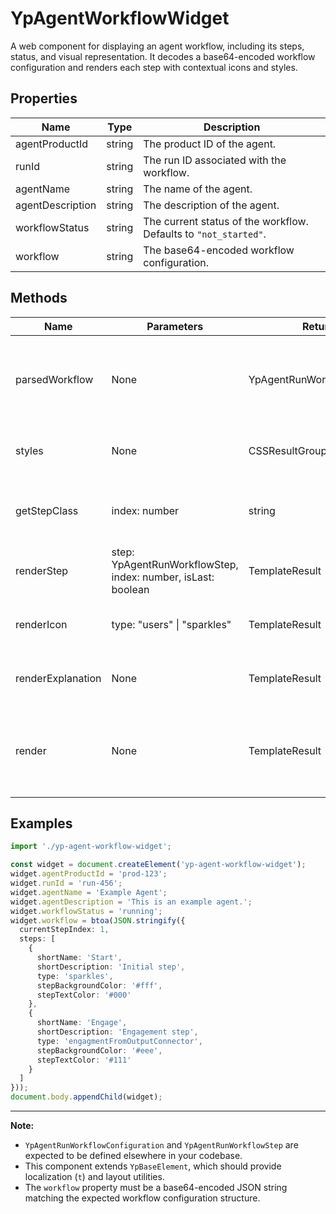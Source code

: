 # YpAgentWorkflowWidget

A web component for displaying an agent workflow, including its steps, status, and visual representation. It decodes a base64-encoded workflow configuration and renders each step with contextual icons and styles.

## Properties

| Name             | Type     | Description                                                                 |
|------------------|----------|-----------------------------------------------------------------------------|
| agentProductId   | string   | The product ID of the agent.                                                |
| runId            | string   | The run ID associated with the workflow.                                    |
| agentName        | string   | The name of the agent.                                                      |
| agentDescription | string   | The description of the agent.                                               |
| workflowStatus   | string   | The current status of the workflow. Defaults to `"not_started"`.            |
| workflow         | string   | The base64-encoded workflow configuration.                                  |

## Methods

| Name             | Parameters                                                                 | Return Type                        | Description                                                                                      |
|------------------|----------------------------------------------------------------------------|------------------------------------|--------------------------------------------------------------------------------------------------|
| parsedWorkflow   | None                                                                       | YpAgentRunWorkflowConfiguration    | Decodes and parses the `workflow` property. Returns a default object if decoding/parsing fails.  |
| styles           | None                                                                       | CSSResultGroup                     | Returns the component's styles, including inherited styles.                                      |
| getStepClass     | index: number                                                              | string                             | Returns a CSS class for a step based on its index and the workflow status.                       |
| renderStep       | step: YpAgentRunWorkflowStep, index: number, isLast: boolean               | TemplateResult                     | Renders a single workflow step with its icon, title, and description.                            |
| renderIcon       | type: "users" \| "sparkles"                                                | TemplateResult                     | Renders an SVG icon based on the type ("users" or "sparkles").                                   |
| renderExplanation| None                                                                       | TemplateResult                     | Renders the explanation row for the workflow step icons.                                         |
| render           | None                                                                       | TemplateResult                     | Main render method. Renders the workflow steps or a message if no configuration is available.     |

## Examples

```typescript
import './yp-agent-workflow-widget';

const widget = document.createElement('yp-agent-workflow-widget');
widget.agentProductId = 'prod-123';
widget.runId = 'run-456';
widget.agentName = 'Example Agent';
widget.agentDescription = 'This is an example agent.';
widget.workflowStatus = 'running';
widget.workflow = btoa(JSON.stringify({
  currentStepIndex: 1,
  steps: [
    {
      shortName: 'Start',
      shortDescription: 'Initial step',
      type: 'sparkles',
      stepBackgroundColor: '#fff',
      stepTextColor: '#000'
    },
    {
      shortName: 'Engage',
      shortDescription: 'Engagement step',
      type: 'engagmentFromOutputConnector',
      stepBackgroundColor: '#eee',
      stepTextColor: '#111'
    }
  ]
}));
document.body.appendChild(widget);
```

---

**Note:**  
- `YpAgentRunWorkflowConfiguration` and `YpAgentRunWorkflowStep` are expected to be defined elsewhere in your codebase.
- This component extends `YpBaseElement`, which should provide localization (`t`) and layout utilities.  
- The `workflow` property must be a base64-encoded JSON string matching the expected workflow configuration structure.